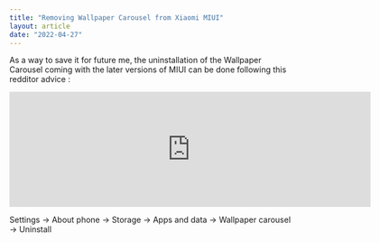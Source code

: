 ```yaml
---
title: "Removing Wallpaper Carousel from Xiaomi MIUI"
layout: article
date: "2022-04-27"
---
```


As a way to save it for future me, the uninstallation of the Wallpaper Carousel coming with the later versions of MIUI can be done following this redditor advice :

<iframe id="reddit-embed" src="https://www.redditmedia.com/r/Xiaomi/comments/prqyzd/how_do_i_remove_the_wallpaper_carousel_icon_from/hm3clrc/?depth=1&amp;showmore=false&amp;embed=true&amp;showmedia=false" sandbox="allow-scripts allow-same-origin allow-popups" style="border: none;" height="204" width="640" scrolling="no"></iframe>

Settings -> About phone -> Storage -> Apps and data -> Wallpaper carousel -> Uninstall
